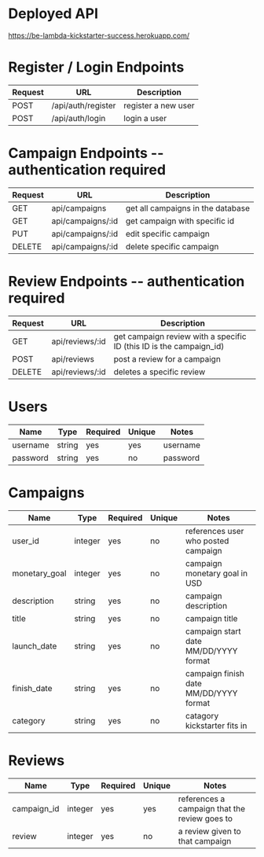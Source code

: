 # Deployed API
https://be-lambda-kickstarter-success.herokuapp.com/

# Register / Login Endpoints
| Request | URL | Description |
| ------- | --- | ----------- |
| POST | /api/auth/register | register a new user |
| POST | /api/auth/login | login a user |

# Campaign Endpoints -- authentication required
| Request | URL | Description |
| ------- | --- | ----------- |
| GET | api/campaigns | get all campaigns in the database |
| GET | api/campaigns/:id | get campaign with specific id |
| PUT | api/campaigns/:id | edit specific campaign |
| DELETE | api/campaigns/:id | delete specific campaign |

# Review Endpoints -- authentication required
| Request | URL | Description |
| ------- | --- | ----------- |
| GET | api/reviews/:id | get campaign review with a specific ID (this ID is the campaign_id) |
| POST | api/reviews | post a review for a campaign |
| DELETE | api/reviews/:id | deletes a specific review |

# Users
| Name | Type | Required | Unique | Notes |
| ---- | ---- | -------- | ------ | ----- |
| username | string | yes | yes | username |
| password | string | yes | no | password |

# Campaigns
| Name | Type | Required | Unique | Notes |
| ---- | ---- | -------- | ------ | ----- |
| user_id | integer | yes | no | references user who posted campaign |
| monetary_goal | integer | yes | no | campaign monetary goal in USD |
| description | string | yes | no | campaign description |
| title | string | yes | no | campaign title |
| launch_date | string | yes | no | campaign start date MM/DD/YYYY format |
| finish_date | string | yes | no | campaign finish date MM/DD/YYYY format |
| category | string | yes | no | catagory kickstarter fits in |

# Reviews
| Name | Type | Required | Unique | Notes |
| ---- | ---- | -------- | ------ | ----- |
| campaign_id | integer | yes | yes | references a campaign that the review goes to |
| review | integer | yes | no | a review given to that campaign |
